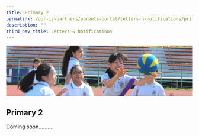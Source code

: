 ```yaml
---
title: Primary 2
permalink: /our-ij-partners/parents-portal/letters-n-notifications/primary-2
description: ""
third_nav_title: Letters & Notifications
---
```

![](/images/subpage.jpg)

## Primary 2

Coming soon..........